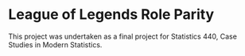 # League of Legends Role Parity

This project was undertaken as a final project for Statistics 440, Case Studies in Modern Statistics.

